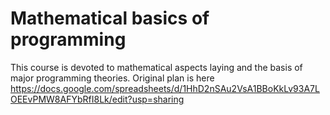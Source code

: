 # Mathematical basics of programming
This course is devoted to mathematical aspects laying and the basis of major programming theories.
Original plan is here https://docs.google.com/spreadsheets/d/1HhD2nSAu2VsA1BBoKkLv93A7LOEEvPMW8AFYbRfI8Lk/edit?usp=sharing
